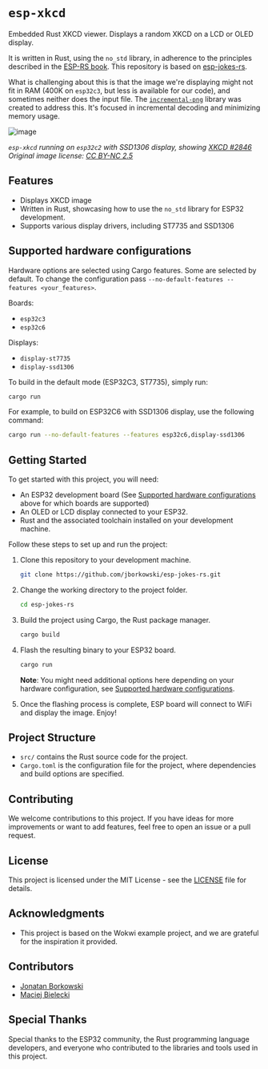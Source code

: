 # `esp-xkcd`

Embedded Rust XKCD viewer. Displays a random XKCD on a LCD or OLED display.

It is written in Rust, using the `no_std` library, in adherence to the principles described in the [ESP-RS book](https://esp-rs.github.io/book/writing-your-own-application/nostd.html). This repository is based on [esp-jokes-rs](https://github.com/jborkowski/esp-jokes-rs).

What is challenging about this is that the image we're displaying might not fit in RAM (400K on `esp32c3`, but less is available for our code), and sometimes neither does the input file. The [`incremental-png`](https://github.com/zyla/incremental-png) library was created to address this. It's focused in incremental decoding and minimizing memory usage.

![image](https://github.com/zyla/esp-xkcd/assets/1410069/c6f6e7a0-8577-4229-bb78-c4de78236b0d)

_`esp-xkcd` running on `esp32c2` with SSD1306 display, showing [XKCD #2846](https://xkcd.com/2846/)  
Original image license: [CC BY-NC 2.5](https://xkcd.com/license.html)_

## Features

- Displays XKCD image
- Written in Rust, showcasing how to use the `no_std` library for ESP32 development.
- Supports various display drivers, including ST7735 and SSD1306

## Supported hardware configurations

Hardware options are selected using Cargo features. Some are selected by default. To change the configuration pass `--no-default-features --features <your_features>`.

Boards:

- `esp32c3`
- `esp32c6`

Displays:

- `display-st7735`
- `display-ssd1306`

To build in the default mode (ESP32C3, ST7735), simply run:

   ```bash
   cargo run
   ```

For example, to build on ESP32C6 with SSD1306 display, use the following command:

   ```bash
   cargo run --no-default-features --features esp32c6,display-ssd1306
   ```

## Getting Started

To get started with this project, you will need:

- An ESP32 development board (See [Supported hardware configurations](#supported-hardware-configurations) above for which boards are supported)
- An OLED or LCD display connected to your ESP32.
- Rust and the associated toolchain installed on your development machine.

Follow these steps to set up and run the project:

1. Clone this repository to your development machine.

   ```bash
   git clone https://github.com/jborkowski/esp-jokes-rs.git
   ```

2. Change the working directory to the project folder.

   ```bash
   cd esp-jokes-rs
   ```

3. Build the project using Cargo, the Rust package manager.

   ```bash
   cargo build
   ```

4. Flash the resulting binary to your ESP32 board.

   ```bash
   cargo run
   ```
   **Note**: You might need additional options here depending on your hardware configuration, see [Supported hardware configurations](#supported-hardware-configurations).

5. Once the flashing process is complete, ESP board will connect to WiFi and display the image. Enjoy!

## Project Structure

- `src/` contains the Rust source code for the project.
- `Cargo.toml` is the configuration file for the project, where dependencies and build options are specified.

## Contributing

We welcome contributions to this project. If you have ideas for more improvements or want to add features, feel free to open an issue or a pull request.

## License

This project is licensed under the MIT License - see the [LICENSE](LICENSE) file for details.

## Acknowledgments

- This project is based on the Wokwi example project, and we are grateful for the inspiration it provided.

## Contributors

- [Jonatan Borkowski](https://github.com/jborkowski)
- [Maciej Bielecki](https://github.com/zyla)

## Special Thanks

Special thanks to the ESP32 community, the Rust programming language developers, and everyone who contributed to the libraries and tools used in this project.
